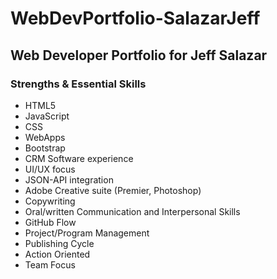 # WebDevPortfolio-SalazarJeff
<div class=title-content>
<h2>
Web Developer Portfolio for Jeff Salazar
</h2>
</div>

<div>
<h3>Strengths & Essential Skills</h3>
<ul>
<li>HTML5</li>
<li>JavaScript</li>
<li>CSS</li>
<li>WebApps</li>
<li>Bootstrap</li>
<li>CRM Software experience</li> 
<li>UI/UX focus</li>
<li>JSON-API integration</li> 
<li>Adobe Creative suite (Premier, Photoshop)</li> 
<li>Copywriting</li>
<li>Oral/written Communication and Interpersonal Skills</li>
<li>GitHub Flow</li>
<li>Project/Program Management</li> 
<li>Publishing Cycle</li>
<li>Action Oriented </li>
<li>Team Focus</li>
</ul>

</div>
